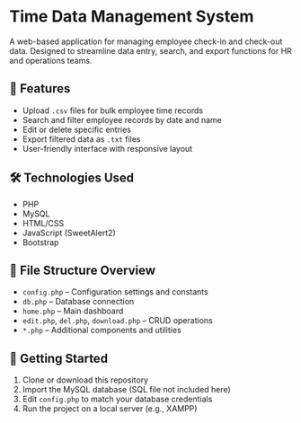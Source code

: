 # Time Data Management System

A web-based application for managing employee check-in and check-out data. Designed to streamline data entry, search, and export functions for HR and operations teams.

## 🔧 Features

- Upload `.csv` files for bulk employee time records
- Search and filter employee records by date and name
- Edit or delete specific entries
- Export filtered data as `.txt` files
- User-friendly interface with responsive layout

## 🛠️ Technologies Used

- PHP
- MySQL
- HTML/CSS
- JavaScript (SweetAlert2)
- Bootstrap

## 📁 File Structure Overview

- `config.php` – Configuration settings and constants  
- `db.php` – Database connection  
- `home.php` – Main dashboard  
- `edit.php`, `del.php`, `download.php` – CRUD operations  
- `*.php` – Additional components and utilities

## 🚀 Getting Started

1. Clone or download this repository  
2. Import the MySQL database (SQL file not included here)  
3. Edit `config.php` to match your database credentials  
4. Run the project on a local server (e.g., XAMPP)

